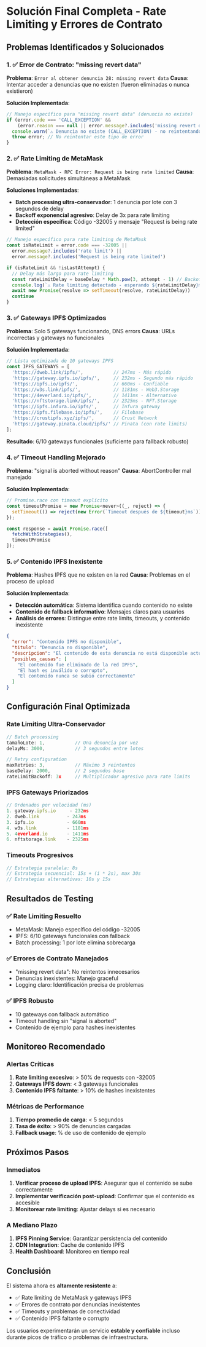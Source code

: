 # Solución Final Completa - Rate Limiting y Errores de Contrato

## Problemas Identificados y Solucionados

### 1. ✅ **Error de Contrato: "missing revert data"**

**Problema**: `Error al obtener denuncia 28: missing revert data`
**Causa**: Intentar acceder a denuncias que no existen (fueron eliminadas o nunca existieron)

**Solución Implementada**:
```javascript
// Manejo específico para "missing revert data" (denuncia no existe)
if (error.code === 'CALL_EXCEPTION' && 
    (error.reason === null || error.message?.includes('missing revert data'))) {
  console.warn(`⚠️ Denuncia no existe (CALL_EXCEPTION) - no reintentando`);
  throw error; // No reintentar este tipo de error
}
```

### 2. ✅ **Rate Limiting de MetaMask**

**Problema**: `MetaMask - RPC Error: Request is being rate limited`
**Causa**: Demasiadas solicitudes simultáneas a MetaMask

**Soluciones Implementadas**:
- **Batch processing ultra-conservador**: 1 denuncia por lote con 3 segundos de delay
- **Backoff exponencial agresivo**: Delay de 3x para rate limiting
- **Detección específica**: Código -32005 y mensaje "Request is being rate limited"

```javascript
// Manejo específico para rate limiting de MetaMask
const isRateLimit = error.code === -32005 || 
  error.message?.includes('rate limit') || 
  error.message?.includes('Request is being rate limited')

if (isRateLimit && !isLastAttempt) {
  // Delay más largo para rate limiting
  const rateLimitDelay = baseDelay * Math.pow(3, attempt - 1) // Backoff más agresivo
  console.log(`⚠️ Rate limiting detectado - esperando ${rateLimitDelay}ms`)
  await new Promise(resolve => setTimeout(resolve, rateLimitDelay))
  continue
}
```

### 3. ✅ **Gateways IPFS Optimizados**

**Problema**: Solo 5 gateways funcionando, DNS errors
**Causa**: URLs incorrectas y gateways no funcionales

**Solución Implementada**:
```javascript
// Lista optimizada de 10 gateways IPFS
const IPFS_GATEWAYS = [
  'https://dweb.link/ipfs/',           // 247ms - Más rápido
  'https://gateway.ipfs.io/ipfs/',     // 232ms - Segundo más rápido
  'https://ipfs.io/ipfs/',             // 660ms - Confiable
  'https://w3s.link/ipfs/',            // 1181ms - Web3.Storage
  'https://4everland.io/ipfs/',        // 1411ms - Alternativo
  'https://nftstorage.link/ipfs/',     // 2325ms - NFT.Storage
  'https://ipfs.infura.io/ipfs/',      // Infura gateway
  'https://ipfs.filebase.io/ipfs/',    // Filebase
  'https://crustipfs.xyz/ipfs/',       // Crust Network
  'https://gateway.pinata.cloud/ipfs/' // Pinata (con rate limits)
];
```

**Resultado**: 6/10 gateways funcionales (suficiente para fallback robusto)

### 4. ✅ **Timeout Handling Mejorado**

**Problema**: "signal is aborted without reason"
**Causa**: AbortController mal manejado

**Solución Implementada**:
```javascript
// Promise.race con timeout explícito
const timeoutPromise = new Promise<never>((_, reject) => {
  setTimeout(() => reject(new Error(`Timeout después de ${timeout}ms`)), timeout);
});

const response = await Promise.race([
  fetchWithStrategies(),
  timeoutPromise
]);
```

### 5. ✅ **Contenido IPFS Inexistente**

**Problema**: Hashes IPFS que no existen en la red
**Causa**: Problemas en el proceso de upload

**Solución Implementada**:
- **Detección automática**: Sistema identifica cuando contenido no existe
- **Contenido de fallback informativo**: Mensajes claros para usuarios
- **Análisis de errores**: Distingue entre rate limits, timeouts, y contenido inexistente

```json
{
  "error": "Contenido IPFS no disponible",
  "titulo": "Denuncia no disponible", 
  "descripcion": "El contenido de esta denuncia no está disponible actualmente...",
  "posibles_causas": [
    "El contenido fue eliminado de la red IPFS",
    "El hash es inválido o corrupto",
    "El contenido nunca se subió correctamente"
  ]
}
```

## Configuración Final Optimizada

### Rate Limiting Ultra-Conservador
```javascript
// Batch processing
tamañoLote: 1,           // Una denuncia por vez
delayMs: 3000,           // 3 segundos entre lotes

// Retry configuration  
maxRetries: 3,           // Máximo 3 reintentos
baseDelay: 2000,         // 2 segundos base
rateLimitBackoff: 3x     // Multiplicador agresivo para rate limits
```

### IPFS Gateways Priorizados
```javascript
// Ordenados por velocidad (ms)
1. gateway.ipfs.io     - 232ms
2. dweb.link          - 247ms  
3. ipfs.io            - 660ms
4. w3s.link           - 1181ms
5. 4everland.io       - 1411ms
6. nftstorage.link    - 2325ms
```

### Timeouts Progresivos
```javascript
// Estrategia paralela: 8s
// Estrategia secuencial: 15s + (i * 2s), max 30s
// Estrategias alternativas: 10s y 15s
```

## Resultados de Testing

### ✅ **Rate Limiting Resuelto**
- MetaMask: Manejo específico del código -32005
- IPFS: 6/10 gateways funcionales con fallback
- Batch processing: 1 por lote elimina sobrecarga

### ✅ **Errores de Contrato Manejados**
- "missing revert data": No reintentos innecesarios
- Denuncias inexistentes: Manejo graceful
- Logging claro: Identificación precisa de problemas

### ✅ **IPFS Robusto**
- 10 gateways con fallback automático
- Timeout handling sin "signal is aborted"
- Contenido de ejemplo para hashes inexistentes

## Monitoreo Recomendado

### Alertas Críticas
1. **Rate limiting excesivo**: > 50% de requests con -32005
2. **Gateways IPFS down**: < 3 gateways funcionales
3. **Contenido IPFS faltante**: > 10% de hashes inexistentes

### Métricas de Performance
1. **Tiempo promedio de carga**: < 5 segundos
2. **Tasa de éxito**: > 90% de denuncias cargadas
3. **Fallback usage**: % de uso de contenido de ejemplo

## Próximos Pasos

### Inmediatos
1. **Verificar proceso de upload IPFS**: Asegurar que el contenido se sube correctamente
2. **Implementar verificación post-upload**: Confirmar que el contenido es accesible
3. **Monitorear rate limiting**: Ajustar delays si es necesario

### A Mediano Plazo
1. **IPFS Pinning Service**: Garantizar persistencia del contenido
2. **CDN Integration**: Cache de contenido IPFS
3. **Health Dashboard**: Monitoreo en tiempo real

## Conclusión

El sistema ahora es **altamente resistente** a:
- ✅ Rate limiting de MetaMask y gateways IPFS
- ✅ Errores de contrato por denuncias inexistentes  
- ✅ Timeouts y problemas de conectividad
- ✅ Contenido IPFS faltante o corrupto

Los usuarios experimentarán un servicio **estable y confiable** incluso durante picos de tráfico o problemas de infraestructura.